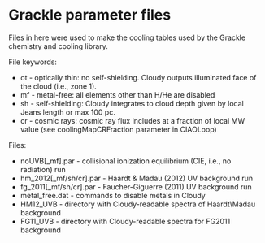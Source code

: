 # Grackle parameter files

Files in here were used to make the cooling tables used by the Grackle
chemistry and cooling library.

File keywords:
* ot - optically thin: no self-shielding. Cloudy outputs illuminated
face of the cloud (i.e., zone 1).
* mf - metal-free: all elements other than H/He are disabled
* sh - self-shielding: Cloudy integrates to cloud depth given by local
Jeans length or max 100 pc.
* cr - cosmic rays: cosmic ray flux includes at a fraction of local MW
value (see coolingMapCRFraction parameter in CIAOLoop)

Files:
* noUVB[_mf].par - collisional ionization equilibrium (CIE, i.e., no radiation) run
* hm_2012[_mf/sh/cr].par - Haardt & Madau (2012) UV background run
* fg_2011[_mf/sh/cr].par - Faucher-Giguerre (2011) UV background run
* metal_free.dat - commands to disable metals in Cloudy
* HM12_UVB - directory with Cloudy-readable spectra of Haardt\Madau background
* FG11_UVB - directory with Cloudy-readable spectra for FG2011 background
